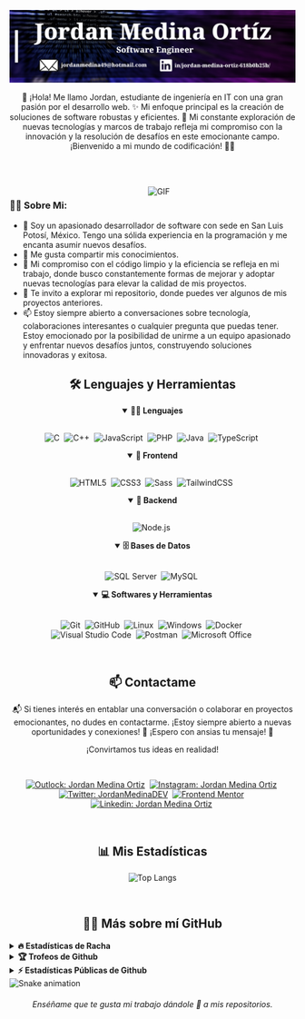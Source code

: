 ![Banner-dark-mode](https://github.com/JordanMedinaOrtiz/JordanMedinaOrtiz/blob/main/assets/portada.png)

<p align="center">👋 ¡Hola! Me llamo Jordan, estudiante de ingeniería en IT con una gran pasión por el desarrollo web. ✨  Mi enfoque principal es la creación de soluciones de software robustas y eficientes. 🚀 Mi constante exploración de nuevas tecnologías y marcos de trabajo refleja mi compromiso con la innovación y la resolución de desafíos en este emocionante campo. ¡Bienvenido a mi mundo de codificación! 👨‍💻</p>

##

<br>

<br clear="both">
<img align="right" alt="GIF" src="https://media.giphy.com/media/v1.Y2lkPTc5MGI3NjExeGhpZDlzbWplNWp1OHdsbHFnaW5kbWI3eGptbWU2NW0wM3B2eWVlOSZlcD12MV9pbnRlcm5hbF9naWZfYnlfaWQmY3Q9Zw/bGgsc5mWoryfgKBx1u/giphy.gif" width="260px">

### 👨‍💻 Sobre Mi:

- 🧨 Soy un apasionado desarrollador de software con sede en San Luis Potosí, México. Tengo una sólida experiencia en la programación y me encanta asumir nuevos desafíos.
- 📝 Me gusta compartir mis conocimientos.
- 🚀 Mi compromiso con el código limpio y la eficiencia se refleja en mi trabajo, donde busco constantemente formas de mejorar y adoptar nuevas tecnologías para elevar la calidad de mis proyectos.
- 📁 Te invito a explorar mi repositorio, donde puedes ver algunos de mis proyectos anteriores.
- 📫 Estoy siempre abierto a conversaciones sobre tecnología, colaboraciones interesantes o cualquier pregunta que puedas tener. Estoy emocionado por la posibilidad de unirme a un equipo apasionado y enfrentar nuevos desafíos juntos, construyendo soluciones innovadoras y exitosa.

<div align="center">
  <h2 align="center">🛠️ Lenguajes y Herramientas</h2>

  <details open>
    <summary><b>👨‍💻 Lenguajes</b></summary>
    <br>

  ![C](https://img.shields.io/badge/C-00599C?style=for-the-badge&logo=C&logoColor=white)&nbsp;
  ![C++](https://img.shields.io/badge/C++-00599C?style=for-the-badge&logo=C%2B%2B&logoColor=white)&nbsp;
  ![JavaScript](https://img.shields.io/badge/Javascript-F7DF1E.svg?style=for-the-badge&logo=javascript&logoColor=black)&nbsp;
  ![PHP](https://img.shields.io/badge/PHP-777BB4?style=for-the-badge&logo=php&logoColor=white)&nbsp;
  ![Java](https://img.shields.io/badge/Java-f89820?style=for-the-badge&logo=openjdk&logoColor=black)&nbsp;
  ![TypeScript](https://shields.io/badge/TypeScript-3178C6?logo=TypeScript&logoColor=FFF&style=for-the-badge)&nbsp;
  </details>
    
  <details open>
    <summary><b>🎨 Frontend</b></summary>
    <br>
  
  ![HTML5](https://img.shields.io/badge/-HTML5-E34F26?style=for-the-badge&logo=html5&logoColor=white)&nbsp;
  ![CSS3](https://img.shields.io/badge/-CSS3-1572B6?style=for-the-badge&logo=css3)&nbsp;
  ![Sass](https://img.shields.io/badge/-Sass-CC6699?style=for-the-badge&logo=sass&logoColor=white)&nbsp;
  ![TailwindCSS](https://img.shields.io/badge/-Tailwind_CSS-38B2AC?style=for-the-badge&logo=tailwind-css&logoColor=white)&nbsp;
  </details>
  
  <details open>
    <summary><b>🧰 Backend</b></summary>
    <br>

  ![Node.js](https://img.shields.io/badge/node.js-339933.svg?style=for-the-badge&logo=nodedotjs&logoColor=white)&nbsp;
  </details>

<details open>
  <summary><b>🗄️ Bases de Datos</b></summary>
  <br>

  ![SQL Server](https://img.shields.io/badge/-SQL%20Server-CC2927?style=for-the-badge&logo=microsoft-sql-server&logoColor=white)&nbsp;
  ![MySQL](https://img.shields.io/badge/-MySQL-00000F?style=for-the-badge&logo=mysql)&nbsp;
  </details>

  <details open>
    <summary><b>💻 Softwares y Herramientas</b></summary>
    <br>
  
  ![Git](https://img.shields.io/badge/-Git-F05032?style=for-the-badge&logo=git&logoColor=white)&nbsp;
  ![GitHub](https://img.shields.io/badge/-GitHub-181717?style=for-the-badge&logo=github)&nbsp;
  ![Linux](https://img.shields.io/badge/-Linux-FCC624?style=for-the-badge&logo=linux&logoColor=black)&nbsp;
  ![Windows](https://img.shields.io/badge/Windows-0078D6?style=for-the-badge&logo=windows&logoColor=white)&nbsp;
  ![Docker](https://img.shields.io/badge/-Docker-2496ED?style=for-the-badge&logo=docker&logoColor=white)&nbsp;
  <br>
  ![Visual Studio Code](https://img.shields.io/badge/-VSCODE-007ACC?style=for-the-badge&&logo=visual-studio-code&logoColor=white)&nbsp;
  ![Postman](https://img.shields.io/badge/-Postman-FF6C37?style=for-the-badge&logo=postman&logoColor=white)&nbsp;
  ![Microsoft Office](https://img.shields.io/badge/-MS%20Office-D83B01?style=for-the-badge&logo=microsoft-office&logoColor=white)&nbsp;
  </details>
  
</div>

<br>

<h2 align="center">📫 Contactame</h2>

<p align="center"> 📬 Si tienes interés en entablar una conversación o colaborar en proyectos emocionantes, no dudes en contactarme. ¡Estoy siempre abierto a nuevas oportunidades y conexiones! 🚀 ¡Espero con ansias tu mensaje! 👋</p>

<p align="center">¡Convirtamos tus ideas en realidad!</p>
<br />

<div align="center">
  
[![Outlock: Jordan Medina Ortiz](https://img.shields.io/badge/Microsoft_Outlook-0078D4?style=for-the-badge&logo=microsoft-outlook&logoColor=white&link=mailto:jordanmedina49@hotmail.com)](mailto:jordanmedina49@hotmail.com)&nbsp;
[![Instagram: Jordan Medina Ortiz](https://img.shields.io/badge/Instagram-E4405F?style=for-the-badge&logo=instagram&logoColor=white&link=https://www.instagram.com/jordanmedina_49/)](https://www.instagram.com/jordanmedina_49/)&nbsp;
[![Twitter: JordanMedinaDEV](https://img.shields.io/badge/Twitter-1DA1F2?style=for-the-badge&logo=twitter&logoColor=white&link=https://twitter.com/JordanMedinaDEV)](https://twitter.com/JordanMedinaDEV)&nbsp;
[![Frontend Mentor](https://img.shields.io/badge/-Frontend%20Mentor-5F3DC4?style=for-the-badge&logo=FrontendMentor&logoColor=white&link=https://www.frontendmentor.io/profile/JordanMedinaOrtiz)](https://www.frontendmentor.io/profile/JordanMedinaOrtiz)&nbsp;
[![Linkedin: Jordan Medina Ortiz](https://img.shields.io/badge/-linkedin-blue?style=for-the-badge&logo=Linkedin&logoColor=white&link=https://www.linkedin.com/in/jordan-medina-ortiz-618b0b25b/)](https://www.linkedin.com/in/jordan-medina-ortiz-618b0b25b/)&nbsp;

</div>

<br>
<h2 align="center">📊 Mis Estadísticas</h2>

<div align = "center">

![Top Langs](https://github-readme-stats-eight-theta.vercel.app/api/top-langs/?username=JordanMedinaOrtiz&layout=compact&langs_count=10&theme=algolia)

</div>
<br>

<h2 align="center">👨‍💻 Más sobre mí GitHub</h2>

<details>
<summary><b>🔥 Estadísticas de Racha</b></summary>
<br>
<p align="center">
<img src="http://github-readme-streak-stats.herokuapp.com?user=JordanMedinaOrtiz&theme=radical&hide_border=true" alt="JordanMedinaOrtiz" width="390"/>
</p>
</details>

<details>
<summary><b>🏆 Trofeos de Github</b></summary>
<br>
<p align="center">
<img src="https://github-profile-trophy.vercel.app/?username=JordanMedinaOrtiz&theme=discord" alt="JordanMedinaOrtiz" />
</p>
</details>

<details>
<summary><b>⚡ Estadísticas Públicas de Github</b></summary>
<br>
<p align="center">
<img src="https://github-readme-stats.vercel.app/api?username=JordanMedinaOrtiz&show_icons=true&theme=radical&count_private=true" alt="JordanMedinaOrtiz" width="420"/>&nbsp;<img src="https://github-readme-stats.vercel.app/api/top-langs/?username=JordanMedinaOrtiz&layout=compact&theme=radical" alt="JordanMedinaOrtiz" height="165">
</p>
</details>

<img src="https://raw.githubusercontent.com/JordanMedinaOrtiz/JordanMedinaOrtiz/output/snake.svg" alt="Snake animation" />

<h6 align="center">Enséñame que te gusta mi trabajo dándole 🌟 a mis repositorios.</h6>
